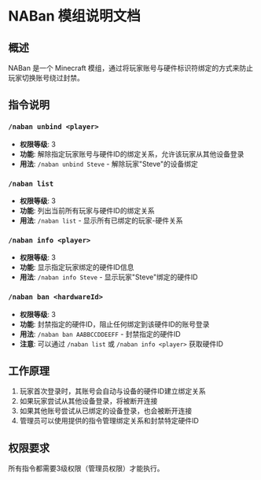 # NABan 模组说明文档

## 概述
NABan 是一个 Minecraft 模组，通过将玩家账号与硬件标识符绑定的方式来防止玩家切换账号绕过封禁。

## 指令说明

### `/naban unbind <player>`
- **权限等级**: 3
- **功能**: 解除指定玩家账号与硬件ID的绑定关系，允许该玩家从其他设备登录
- **用法**: `/naban unbind Steve` - 解除玩家"Steve"的设备绑定

### `/naban list`
- **权限等级**: 3
- **功能**: 列出当前所有玩家与硬件ID的绑定关系
- **用法**: `/naban list` - 显示所有已绑定的玩家-硬件关系

### `/naban info <player>`
- **权限等级**: 3
- **功能**: 显示指定玩家绑定的硬件ID信息
- **用法**: `/naban info Steve` - 显示玩家"Steve"绑定的硬件ID

### `/naban ban <hardwareId>`
- **权限等级**: 3
- **功能**: 封禁指定的硬件ID，阻止任何绑定到该硬件ID的账号登录
- **用法**: `/naban ban AABBCCDDEEFF` - 封禁指定的硬件ID
- **注意**: 可以通过 `/naban list` 或 `/naban info <player>` 获取硬件ID

## 工作原理
1. 玩家首次登录时，其账号会自动与设备的硬件ID建立绑定关系
2. 如果玩家尝试从其他设备登录，将被断开连接
3. 如果其他账号尝试从已绑定的设备登录，也会被断开连接
4. 管理员可以使用提供的指令管理绑定关系和封禁特定硬件ID

## 权限要求
所有指令都需要3级权限（管理员权限）才能执行。
